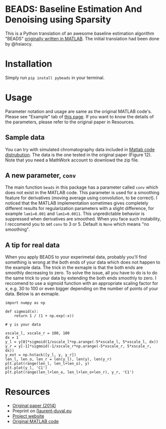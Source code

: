 # BEADS: Baseline Estimation And Denoising using Sparsity 
This is a Python translation of an awesome baseline estimation algorithm "BEADS" [originally written in MATLAB](https://jp.mathworks.com/matlabcentral/fileexchange/49974-beads-baseline-estimation-and-denoising-with-sparsity). The initial translation had been done by @hsiaocy. 

# Installation
Simply run `pip install pybeads` in your terminal.

# Usage
Parameter notation and usage are same as the original MATLAB code's. Please see "Example" tab of [this page](https://jp.mathworks.com/matlabcentral/fileexchange/49974-beads-baseline-estimation-and-denoising-with-sparsity). If you want to know the details of the parameters, please refer to the original paper in Resources.

## Sample data
You can try with simulated chromatography data included in [Matlab code distrubution](https://jp.mathworks.com/matlabcentral/fileexchange/49974-beads-baseline-estimation-and-denoising-with-sparsity). The data is the one tested in the original paper (Figure 12). Note that you need a MathWork account to downlowd the zip file. 

## A new parameter, `conv`
The main function `beads` in this package has a parameter called `conv` which does not exist in the MATLAB code. This parameter is used for a smoothing feature for derivatives (moving average using convolution, to be correct). I noticed that the MATLAB implementation sometimes gives completely different results for regularization parameters with a slight difference, for example `lam1=0.001` and `lam1=0.0011`. This unpredictable behavior is suppressed when derivatives are smoothed. When you face such instability, I reccomend you to set `conv` to 3 or 5. Default is `None` which means "no smoothing".

## A tip for real data
When you apply BEADS to your experimetal data, probably you'll find something is wrong at the both ends of your data which does not happen to the example data. The trick in the exmaple is that the both ends are smoothly decreasing to zero. To solve the issue, all you have to do is to do the same trick to your data by extending the both ends smoothly to zero. I reccomend to use a sigmoid function with an appropriate scaling factor for x, e.g. 30 to 100 or even bigger depending on the number of points of your data. Below is an exmaple.

```
import numpy as np

def sigmoid(x):
    return 1 / (1 + np.exp(-x))

# y is your data

xscale_l, xscale_r = 100, 100
dx = 1
y_l = y[0]*sigmoid(1/xscale_l*np.arange(-5*xscale_l, 5*xscale_l, dx))
y_r = y[-1]*sigmoid(-1/xscale_r*np.arange(-5*xscale_r, 5*xscale_r, dx))
y_ext = np.hstack([y_l, y, y_r])
len_l, len_o, len_r = len(y_l), len(y), len(y_r)
plt.plot(range(len_l, len_l+len_o), y)
plt.plot(y_l, 'C1')
plt.plot(range(len_l+len_o, len_l+len_o+len_r), y_r, 'C1')
```

# Resources
- [Original paper (2014)](https://doi.org/10.1016/j.chemolab.2014.09.014)
- Preprint on [[laurent-duval.eu](http://www.laurent-duval.eu/Articles/Ning_X_2014_j-chemometr-intell-lab-syst_chromatogram_bedusbeads-preprint.pdf)
- [Project website](http://www.laurent-duval.eu/siva-beads-baseline-background-removal-filtering-sparsity.html)
- [Original MATLAB code](https://jp.mathworks.com/matlabcentral/fileexchange/49974-beads-baseline-estimation-and-denoising-with-sparsity)
